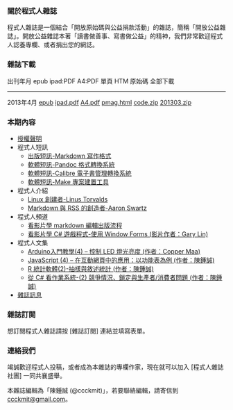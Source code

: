 ### 關於程式人雜誌
程式人雜誌是一個結合「開放原始碼與公益捐款活動」的雜誌，簡稱「開放公益雜誌」。開放公益雜誌本著「讀書做善事、寫書做公益」的精神，我們非常歡迎程式人認養專欄、或者捐出您的網誌。

### 雜誌下載

出刊年月       epub           ipad:PDF      A4:PDF     單頁 HTM     原始碼      全部下載
------------   ----------     -----------   --------   -----------  ----------  -------------
2013年4月      [epub]         [ipad.pdf]    [A4.pdf]   [pmag.html]  [code.zip]  [201303.zip]

### 本期內容
* [授權聲明](license.html)
* 程式人短訊
    * [出版短訊-Markdown 寫作格式](message1.html)
    * [軟體短訊-Pandoc 格式轉換系統](message2.html)
    * [軟體短訊-Calibre 電子書管理轉換系統](message3.html)
    * [軟體短訊-Make 專案建置工具](message4.html)
* 程式人介紹
    * [Linux 創建者-Linus Torvalds](people1.html)
    * [Markdown 與 RSS 的創造者-Aaron Swartz](people2.html)
* 程式人頻道
    * [看影片學 markdown 編輯出版流程](video1.html)
    * [看影片學 C# 遊戲程式-使用 Window Forms (影片作者：Gary Lin)](video2.html)
* 程式人文集
    * [Arduino入門教學(4) – 控制 LED 燈光亮度 (作者：Copper Maa)](article1.html)
    * [JavaScript (4) – 在互動網頁中的應用：以功能表為例 (作者：陳鍾誠)](article2.html)
    * [R 統計軟體(2)-抽樣與敘述統計 (作者：陳鍾誠)](article3.html)
    * [從 C# 看作業系統-(2) 競爭情況、鎖定與生產者/消費者問題 (作者：陳鍾誠)](article4.html)
* [雜誌訊息](info.html)
    
### 雜誌訂閱
想訂閱程式人雜誌請按 [雜誌訂閱] 連結並填寫表單。

### 連絡我們
竭誠歡迎程式人投稿，或者成為本雜誌的專欄作家，現在就可以加入 [程式人雜誌社團] 一同共襄盛舉。

本雜誌編輯為「陳鍾誠 (@ccckmit)」，若要聯絡編輯，請寄信到 <ccckmit@gmail.com>。

[epub]: ../book/A4.epub
[ipad.pdf]: ../book/ipad.pdf
[A4.pdf]: ../book/A4.pdf
[code.zip]: ../code.zip
[pmag.html]: ../book/pmag.html
[201303.zip]: ../../201303.zip
